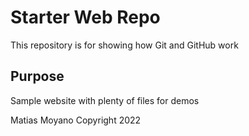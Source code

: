 # Starter Web Repo

This repository is for showing how Git and GitHub work

## Purpose

Sample website with plenty of files for demos


Matias Moyano Copyright 2022